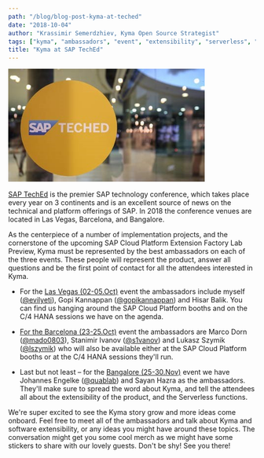 ```yaml
---
path: "/blog/blog-post-kyma-at-teched"
date: "2018-10-04"
author: "Krassimir Semerdzhiev, Kyma Open Source Strategist"
tags: ["kyma", "ambassadors", "event", "extensibility", "serverless", "teched"]
title: "Kyma at SAP TechEd"
---
```

![Kyma at TechEd](./assets/kyma-at-sap-teched.jpg)

[SAP TechEd](https://events.sap.com/teched/en/home) is the premier SAP technology conference, which takes place every year on 3 continents and is an excellent source of news on the technical and platform offerings of SAP. In 2018 the conference venues are located in Las Vegas, Barcelona, and Bangalore. 

As the centerpiece of a number of implementation projects, and the cornerstone of the upcoming SAP Cloud Platform Extension Factory Lab Preview, Kyma must be represented by the best ambassadors on each of the three events. These people will represent the product, answer all questions and be the first point of contact for all the attendees interested in Kyma.

- For the [Las Vegas (02-05.Oct)](http://events.sap.com/teched-2018-usa/en/home) event the ambassadors include myself ([@evilyeti](https://twitter.com/evilyeti)), Gopi Kannappan ([@gopikannappan](https://twitter.com/gopikannappan)) and Hisar Balik. You can find us hanging around the SAP Cloud Platform booths and on the C/4 HANA sessions we have on the agenda.

- [For the Barcelona (23-25.Oct)](http://events.sap.com/teched-2018-emea/en/home) event the ambassadors are Marco Dorn ([@mado0803](https://twitter.com/mado0803)), Stanimir Ivanov ([@s1vanov](https://twitter.com/s1vanov)) and Lukasz Szymik ([@lszymik](https://twitter.com/lszymik)) who will also be available either at the SAP Cloud Platform booths or at the C/4 HANA sessions they'll run.

- Last but not least – for the [Bangalore (25-30.Nov)](http://events.sap.com/teched-2018-india/en/home) event we have Johannes Engelke ([@quablab](https://twitter.com/quablab)) and Sayan Hazra as the ambassadors. They'll make sure to spread the word about Kyma, and tell the attendees all about the extensibility of the product, and the Serverless functions.

We're super excited to see the Kyma story grow and more ideas come onboard. Feel free to meet all of the ambassadors and talk about Kyma and software extensibility, or any ideas you might have around these topics. The conversation might get you some cool merch as we might have some stickers to share with our lovely guests. Don't be shy! See you there!
